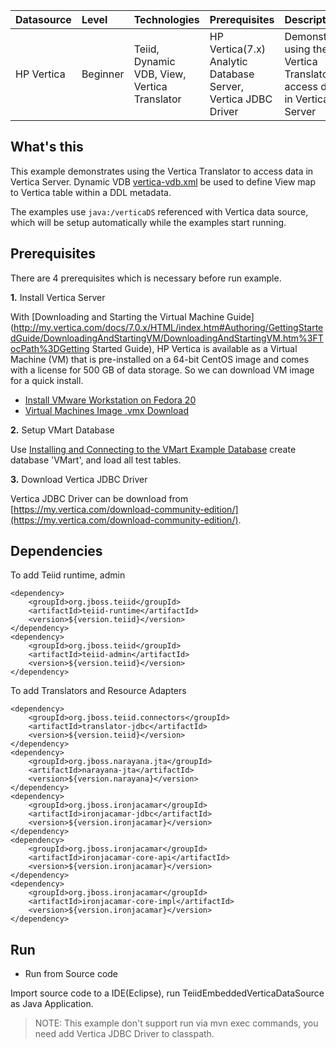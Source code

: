 | **Datasource** | **Level** | **Technologies** | **Prerequisites** | **Description** |
|:---------|:----------|:-----------------|:------------------|:----------------|
|HP Vertica |Beginner |Teiid, Dynamic VDB, View, Vertica Translator |HP Vertica(7.x) Analytic Database Server, Vertica JDBC Driver |Demonstrates using the Vertica Translator to access data in Vertica Server |

## What's this

This example demonstrates using the Vertica Translator to access data in Vertica Server. Dynamic VDB [vertica-vdb.xml](src/main/resources/vertica-vdb.xml) be used to define View map to Vertica table within a DDL metadata.

The examples use `java:/verticaDS` referenced with Vertica data source, which will be setup automatically while the examples start running.

## Prerequisites

There are 4 prerequisites which is necessary before run example.

**1.** Install Vertica Server

With [Downloading and Starting the Virtual Machine Guide](http://my.vertica.com/docs/7.0.x/HTML/index.htm#Authoring/GettingStartedGuide/DownloadingAndStartingVM/DownloadingAndStartingVM.htm%3FTocPath%3DGetting Started Guide), HP Vertica is available as a Virtual Machine (VM) that is pre-installed on a 64-bit CentOS image and comes with a license for 500 GB of data storage. So we can download VM image for a quick install.

* [Install VMware Workstation on Fedora 20](http://www.linux.com/community/forums/cloud-management/how-to-install-vmware-1001-on-fedora-20-x86-64)
* [Virtual Machines Image .vmx Download](https://my.vertica.com/download-community-edition/)

**2.** Setup VMart Database

Use [Installing and Connecting to the VMart Example Database](http://my.vertica.com/docs/7.0.x/HTML/index.htm#Authoring/GettingStartedGuide/InstallingAndConnectingToVMart/InstallingandConnecting.htm%3FTocPath%3DGetting%20Started%20Guide|Installing%20and%20Connecting%20to%20the%20VMart%20Example%20Database) create database 'VMart', and load all test tables.

**3.** Download Vertica JDBC Driver

Vertica JDBC Driver can be download from [https://my.vertica.com/download-community-edition/](https://my.vertica.com/download-community-edition/).

## Dependencies

To add Teiid runtime, admin

~~~
<dependency>
    <groupId>org.jboss.teiid</groupId>
    <artifactId>teiid-runtime</artifactId>
    <version>${version.teiid}</version>
</dependency>
<dependency>
    <groupId>org.jboss.teiid</groupId>
    <artifactId>teiid-admin</artifactId>
    <version>${version.teiid}</version>
</dependency>
~~~

To add Translators and Resource Adapters

~~~
<dependency>
    <groupId>org.jboss.teiid.connectors</groupId>
    <artifactId>translator-jdbc</artifactId>
    <version>${version.teiid}</version>
</dependency>
<dependency>
    <groupId>org.jboss.narayana.jta</groupId>
    <artifactId>narayana-jta</artifactId>
    <version>${version.narayana}</version>
</dependency>
<dependency>
    <groupId>org.jboss.ironjacamar</groupId>
    <artifactId>ironjacamar-jdbc</artifactId>
    <version>${version.ironjacamar}</version>
</dependency>
<dependency>
    <groupId>org.jboss.ironjacamar</groupId>
    <artifactId>ironjacamar-core-api</artifactId>
    <version>${version.ironjacamar}</version>
</dependency>
<dependency>
    <groupId>org.jboss.ironjacamar</groupId>
    <artifactId>ironjacamar-core-impl</artifactId>
    <version>${version.ironjacamar}</version>
</dependency>
~~~

## Run

* Run from Source code

Import source code to a IDE(Eclipse), run TeiidEmbeddedVerticaDataSource as Java Application.

> NOTE: This example don't support run via mvn exec commands, you need add Vertica JDBC Driver to classpath.

